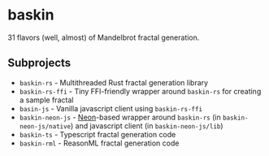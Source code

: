 # baskin

31 flavors (well, almost) of Mandelbrot fractal generation.

## Subprojects

* `baskin-rs` - Multithreaded Rust fractal generation library
* `baskin-rs-ffi` - Tiny FFI-friendly wrapper around `baskin-rs` for creating a sample fractal
* `basin-js` - Vanilla javascript client using `baskin-rs-ffi`
* `baskin-neon-js` - [Neon](https://neon-bindings.com/)-based wrapper around `baskin-rs` (in `baskin-neon-js/native`) and javascript client (in `baskin-neon-js/lib`)
* `baskin-ts` - Typescript fractal generation code
* `baskin-rml` - ReasonML fractal generation code